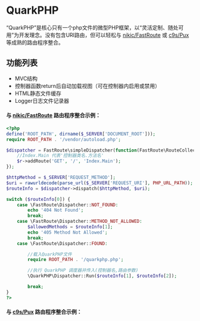 # QuarkPHP
“QuarkPHP”是核心只有一个php文件的微型PHP框架，以“灵活定制、随处可用”为开发理念。没有包含URI路由，但可以轻松与 [nikic/FastRoute](https://github.com/nikic/FastRoute) 或 [c9s/Pux](https://github.com/c9s/Pux) 等成熟的路由程序整合。

## 功能列表
* MVC结构
* 控制器函数return后自动加载视图（可在控制器内启用或禁用）
* HTML静态文件缓存
* Logger日志文件记录器


#### 与 [nikic/FastRoute](https://github.com/nikic/FastRoute) 路由程序整合示例：
```PHP
<?php
define('ROOT_PATH', dirname($_SERVER['DOCUMENT_ROOT']));
require ROOT_PATH . '/vendor/autoload.php';

$dispatcher = FastRoute\simpleDispatcher(function(FastRoute\RouteCollector $r) {
    //Index.Main 代表'控制器类名.方法名'
    $r->addRoute('GET', '/', 'Index.Main');
});

$httpMethod = $_SERVER['REQUEST_METHOD'];
$uri = rawurldecode(parse_url($_SERVER['REQUEST_URI'], PHP_URL_PATH));
$routeInfo = $dispatcher->dispatch($httpMethod, $uri);

switch ($routeInfo[0]) {
    case \FastRoute\Dispatcher::NOT_FOUND:
        echo '404 Not Found';
        break;
    case \FastRoute\Dispatcher::METHOD_NOT_ALLOWED:
        $allowedMethods = $routeInfo[1];
        echo '405 Method Not Allowed';
        break;
    case \FastRoute\Dispatcher::FOUND:

        //载入QuarkPHP文件
        require ROOT_PATH . '/quarkphp.php';

        //执行 QuarkPHP 调度器并传入(控制器名,路由参数)
        \QuarkPHP\Dispatcher::Run($routeInfo[1], $routeInfo[2]);

        break;
}
?>
```
#### 与 [c9s/Pux](https://github.com/c9s/Pux) 路由程序整合示例：
